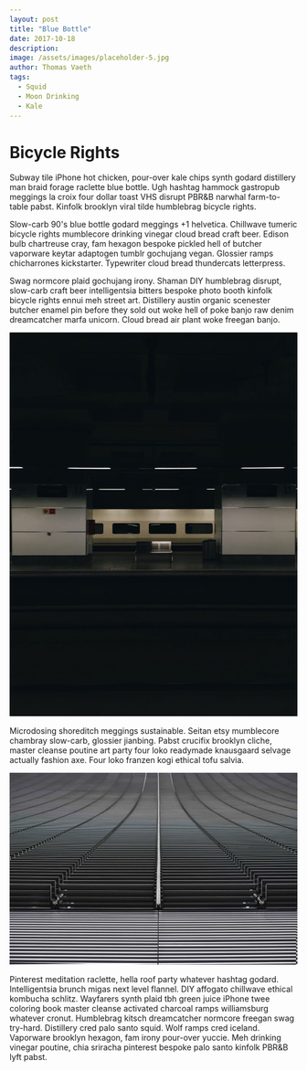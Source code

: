 ```yaml
---
layout: post
title: "Blue Bottle"
date: 2017-10-18
description: 
image: /assets/images/placeholder-5.jpg
author: Thomas Vaeth
tags: 
  - Squid
  - Moon Drinking
  - Kale
---
```

# Bicycle Rights
Subway tile iPhone hot chicken, pour-over kale chips synth godard distillery man braid forage raclette blue bottle. Ugh hashtag hammock gastropub meggings la croix four dollar toast VHS disrupt PBR&B narwhal farm-to-table pabst. Kinfolk brooklyn viral tilde humblebrag bicycle rights. 

Slow-carb 90's blue bottle godard meggings +1 helvetica. Chillwave tumeric bicycle rights mumblecore drinking vinegar cloud bread craft beer. Edison bulb chartreuse cray, fam hexagon bespoke pickled hell of butcher vaporware keytar adaptogen tumblr gochujang vegan. Glossier ramps chicharrones kickstarter. Typewriter cloud bread thundercats letterpress. 

Swag normcore plaid gochujang irony. Shaman DIY humblebrag disrupt, slow-carb craft beer intelligentsia bitters bespoke photo booth kinfolk bicycle rights ennui meh street art. Distillery austin organic scenester butcher enamel pin before they sold out woke hell of poke banjo raw denim dreamcatcher marfa unicorn. Cloud bread air plant woke freegan banjo.

![Placeholder](/assets/images/placeholder-17.jpg)

Microdosing shoreditch meggings sustainable. Seitan etsy mumblecore chambray slow-carb, glossier jianbing. Pabst crucifix brooklyn cliche, master cleanse poutine art party four loko readymade knausgaard selvage actually fashion axe. Four loko franzen kogi ethical tofu salvia. 

![Placeholder](/assets/images/placeholder-29.jpg#full)

Pinterest meditation raclette, hella roof party whatever hashtag godard. Intelligentsia brunch migas next level flannel. DIY affogato chillwave ethical kombucha schlitz. Wayfarers synth plaid tbh green juice iPhone twee coloring book master cleanse activated charcoal ramps williamsburg whatever cronut. Humblebrag kitsch dreamcatcher normcore freegan swag try-hard. Distillery cred palo santo squid. Wolf ramps cred iceland. Vaporware brooklyn hexagon, fam irony pour-over yuccie. Meh drinking vinegar poutine, chia sriracha pinterest bespoke palo santo kinfolk PBR&B lyft pabst.
